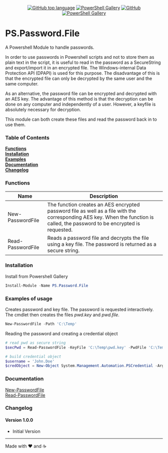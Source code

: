 <p align="center">
<a href="https://github.com/t0rsten/PS.Password.File"><img alt="GitHub top language" src="https://img.shields.io/github/languages/top/t0rsten/PS.Password.File"></a>
<a href="https://www.powershellgallery.com/packages/PS.Password.File/"><img alt="PowerShell Gallery" src="https://img.shields.io/powershellgallery/v/PS.Password.File"></a>
<a href="https://github.com/t0rsten/PS.Password.File/blob/master/LICENSE"><img alt="GitHub" src="https://img.shields.io/github/license/t0rsten/PS.Password.File"></a>
<a href="https://www.powershellgallery.com/packages/PS.Password.File/"><img alt="PowerShell Gallery" src="https://img.shields.io/powershellgallery/p/PS.Password.File?color=blue"></a><br>
</p>


# PS.Password.File
A Powershell Module to handle passwords.

In order to use passwords in Powershell scripts and not to store them as plain text in the script, it is useful to read in the password as a SecureString and export/import it in an encrypted file. The Windows-internal Data Protection API (DPAPI) is used for this purpose. The disadvantage of this is that the encrypted file can only be decrypted by the same user and the same computer.

As an alternative, the password file can be encrypted and decrypted with an AES key. The advantage of this method is that the decryption can be done on any computer and independently of a user. However, a keyfile is absolutely necessary for decryption.

This module can both create these files and read the password back in to use them.

### Table of Contents
**[Functions](#functions)**<br>
**[Installation](#installation)**<br>
**[Examples](#examples-of-usage)**<br>
**[Documentation](#documentation)**<br>
**[Changelog](#changelog)**<br>


### Functions
| Name              | Description                                                                                                                                                                   |
| ----------------- | ----------------------------------------------------------------------------------------------------------------------------------------------------------------------------- |
| New-PasswordFile  | The function creates an AES encrypted password file as well as a file with the corresponding AES key. When the function is called, the password to be encrypted is requested. |
| Read-PasswordFile | Reads a password file and decrypts the file using a key file. The password is returned as a secure string.                                                                    |

### Installation
Install from Powershell Gallery

```Powershell
Install-Module -Name PS.Password.File
```

### Examples of usage
Creates password and key file. The password is requested interactively. The cmdlet then creates the files *pwd.key* and *pwd.file*.
``` Powershell
New-PasswordFile -Path 'C:\Temp'
```
Reading the password and creating a credential object
``` Powershell
# read pwd as secure string
$secPwd = Read-PasswordFile -KeyFile 'C:\Temp\pwd.key' -PwdFile 'C:\Temp\pwd.file'

# build credential object
$username = 'John.Doe'
$credObject = New-Object System.Management.Automation.PSCredential -ArgumentList $username, $secPwd
```
### Documentation
[New-PasswordFile](docs/New-PasswordFile.md)<br>
[Read-PasswordFile](docs/Read-PasswordFile.md)
### Changelog
#### Version 1.0.0
- Initial Version
---
Made with :heart: and :coffee:
